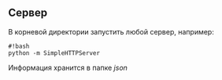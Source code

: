 ## Сервер ##
В корневой директории запустить любой сервер, например:

```
#!bash
python -m SimpleHTTPServer
```

Информация хранится в папке *json*